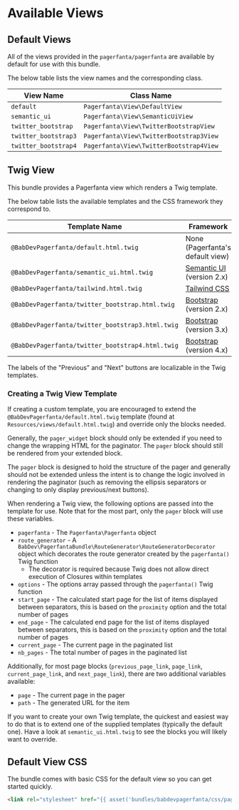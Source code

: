 # Available Views

## Default Views

All of the views provided in the `pagerfanta/pagerfanta` are available by default for use with this bundle.

The below table lists the view names and the corresponding class. 

| View Name            | Class Name                              |
| -------------------- | --------------------------------------- |
| `default`            | `Pagerfanta\View\DefaultView`           |
| `semantic_ui`        | `Pagerfanta\View\SemanticUiView`        |
| `twitter_bootstrap`  | `Pagerfanta\View\TwitterBootstrapView`  |
| `twitter_bootstrap3` | `Pagerfanta\View\TwitterBootstrap3View` |
| `twitter_bootstrap4` | `Pagerfanta\View\TwitterBootstrap4View` |

## Twig View

This bundle provides a Pagerfanta view which renders a Twig template.

The below table lists the available templates and the CSS framework they correspond to.

| Template Name                                    | Framework                                            |
| ------------------------------------------------ | ---------------------------------------------------- |
| `@BabDevPagerfanta/default.html.twig`            | None (Pagerfanta's default view)                     |
| `@BabDevPagerfanta/semantic_ui.html.twig`        | [Semantic UI](https://semantic-ui.com) (version 2.x) |
| `@BabDevPagerfanta/tailwind.html.twig`           | [Tailwind CSS](https://tailwindcss.com/)             |
| `@BabDevPagerfanta/twitter_bootstrap.html.twig`  | [Bootstrap](https://getbootstrap.com) (version 2.x)  |
| `@BabDevPagerfanta/twitter_bootstrap3.html.twig` | [Bootstrap](https://getbootstrap.com) (version 3.x)  |
| `@BabDevPagerfanta/twitter_bootstrap4.html.twig` | [Bootstrap](https://getbootstrap.com) (version 4.x)  |

The labels of the "Previous" and "Next" buttons are localizable in the Twig templates.

### Creating a Twig View Template

If creating a custom template, you are encouraged to extend the `@BabDevPagerfanta/default.html.twig` template (found at `Resources/views/default.html.twig`) and override only the blocks needed.

Generally, the `pager_widget` block should only be extended if you need to change the wrapping HTML for the paginator. The `pager` block should still be rendered from your extended block.

The `pager` block is designed to hold the structure of the pager and generally should not be extended unless the intent is to change the logic involved in rendering the paginator (such as removing the ellipsis separators or changing to only display previous/next buttons).

When rendering a Twig view, the following options are passed into the template for use. Note that for the most part, only the `pager` block will use these variables.

- `pagerfanta` - The `Pagerfanta\Pagerfanta` object
- `route_generator` - A `BabDev\PagerfantaBundle\RouteGenerator\RouteGeneratorDecorator` object which decorates the route generator created by the `pagerfanta()` Twig function
    - The decorator is required because Twig does not allow direct execution of Closures within templates
- `options` - The options array passed through the `pagerfanta()` Twig function
- `start_page` - The calculated start page for the list of items displayed between separators, this is based on the `proximity` option and the total number of pages
- `end_page` - The calculated end page for the list of items displayed between separators, this is based on the `proximity` option and the total number of pages
- `current_page` - The current page in the paginated list
- `nb_pages` - The total number of pages in the paginated list

Additionally, for most page blocks (`previous_page_link`, `page_link`, `current_page_link`, and `next_page_link`), there are two additional variables available:

- `page` - The current page in the pager
- `path` - The generated URL for the item

If you want to create your own Twig template, the quickest and easiest way to do that is to extend one of the supplied templates (typically the default one). Have a look at `semantic_ui.html.twig` to see the blocks you will likely want to override.

## Default View CSS

The bundle comes with basic CSS for the default view so you can get started quickly.

```html
<link rel="stylesheet" href="{{ asset('bundles/babdevpagerfanta/css/pagerfanta.css') }}">
```
